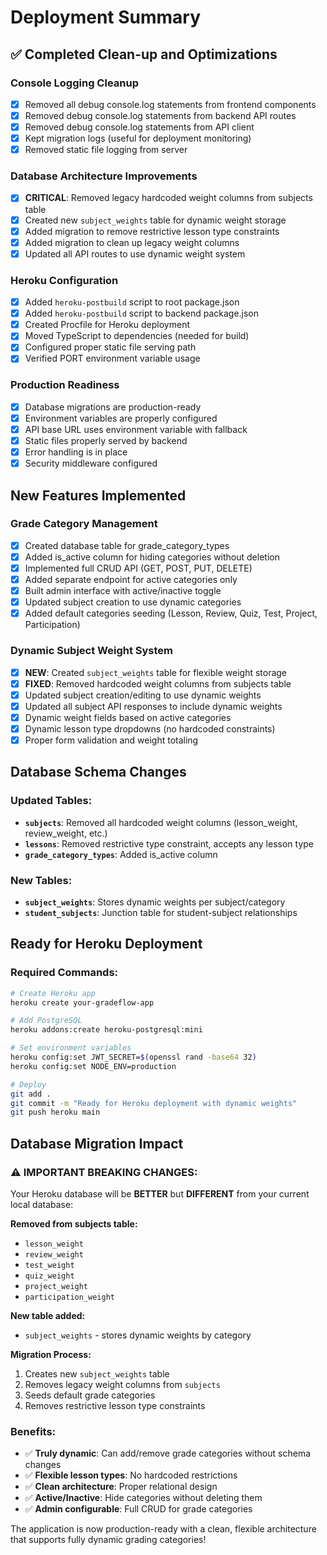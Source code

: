 # Deployment Summary

## ✅ Completed Clean-up and Optimizations

### Console Logging Cleanup
- [x] Removed all debug console.log statements from frontend components
- [x] Removed debug console.log statements from backend API routes  
- [x] Removed debug console.log statements from API client
- [x] Kept migration logs (useful for deployment monitoring)
- [x] Removed static file logging from server

### Database Architecture Improvements
- [x] **CRITICAL**: Removed legacy hardcoded weight columns from subjects table
- [x] Created new `subject_weights` table for dynamic weight storage
- [x] Added migration to remove restrictive lesson type constraints
- [x] Added migration to clean up legacy weight columns
- [x] Updated all API routes to use dynamic weight system

### Heroku Configuration
- [x] Added `heroku-postbuild` script to root package.json
- [x] Added `heroku-postbuild` script to backend package.json  
- [x] Created Procfile for Heroku deployment
- [x] Moved TypeScript to dependencies (needed for build)
- [x] Configured proper static file serving path
- [x] Verified PORT environment variable usage

### Production Readiness
- [x] Database migrations are production-ready
- [x] Environment variables are properly configured
- [x] API base URL uses environment variable with fallback
- [x] Static files properly served by backend
- [x] Error handling is in place
- [x] Security middleware configured

## New Features Implemented

### Grade Category Management
- [x] Created database table for grade_category_types
- [x] Added is_active column for hiding categories without deletion
- [x] Implemented full CRUD API (GET, POST, PUT, DELETE)
- [x] Added separate endpoint for active categories only
- [x] Built admin interface with active/inactive toggle
- [x] Updated subject creation to use dynamic categories
- [x] Added default categories seeding (Lesson, Review, Quiz, Test, Project, Participation)

### Dynamic Subject Weight System
- [x] **NEW**: Created `subject_weights` table for flexible weight storage
- [x] **FIXED**: Removed hardcoded weight columns from subjects table
- [x] Updated subject creation/editing to use dynamic weights
- [x] Updated all subject API responses to include dynamic weights
- [x] Dynamic weight fields based on active categories
- [x] Dynamic lesson type dropdowns (no hardcoded constraints)
- [x] Proper form validation and weight totaling

## Database Schema Changes

### Updated Tables:
- **`subjects`**: Removed all hardcoded weight columns (lesson_weight, review_weight, etc.)
- **`lessons`**: Removed restrictive type constraint, accepts any lesson type
- **`grade_category_types`**: Added is_active column

### New Tables:
- **`subject_weights`**: Stores dynamic weights per subject/category
- **`student_subjects`**: Junction table for student-subject relationships

## Ready for Heroku Deployment

### Required Commands:
```bash
# Create Heroku app
heroku create your-gradeflow-app

# Add PostgreSQL
heroku addons:create heroku-postgresql:mini

# Set environment variables  
heroku config:set JWT_SECRET=$(openssl rand -base64 32)
heroku config:set NODE_ENV=production

# Deploy
git add .
git commit -m "Ready for Heroku deployment with dynamic weights"  
git push heroku main
```

## Database Migration Impact

### ⚠️ IMPORTANT BREAKING CHANGES:
Your Heroku database will be **BETTER** but **DIFFERENT** from your current local database:

**Removed from subjects table:**
- `lesson_weight`
- `review_weight` 
- `test_weight`
- `quiz_weight`
- `project_weight`
- `participation_weight`

**New table added:**
- `subject_weights` - stores dynamic weights by category

**Migration Process:**
1. Creates new `subject_weights` table
2. Removes legacy weight columns from `subjects`  
3. Seeds default grade categories
4. Removes restrictive lesson type constraints

### Benefits:
- ✅ **Truly dynamic**: Can add/remove grade categories without schema changes
- ✅ **Flexible lesson types**: No hardcoded restrictions
- ✅ **Clean architecture**: Proper relational design
- ✅ **Active/Inactive**: Hide categories without deleting them
- ✅ **Admin configurable**: Full CRUD for grade categories

The application is now production-ready with a clean, flexible architecture that supports fully dynamic grading categories!
